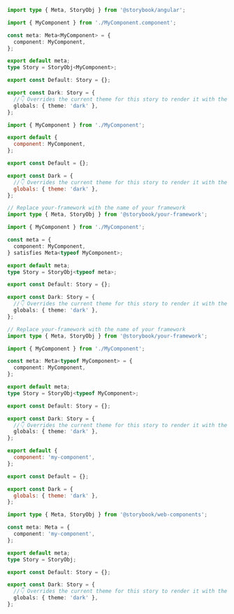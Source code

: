 ```ts filename="MyComponent.stories.ts" renderer="angular" language="ts"
import type { Meta, StoryObj } from '@storybook/angular';

import { MyComponent } from './MyComponent.component';

const meta: Meta<MyComponent> = {
  component: MyComponent,
};

export default meta;
type Story = StoryObj<MyComponent>;

export const Default: Story = {};

export const Dark: Story = {
  //👇 Overrides the current theme for this story to render it with the dark theme
  globals: { theme: 'dark' },
};
```

```js filename="MyComponent.stories.js|jsx" renderer="common" language="js"
import { MyComponent } from './MyComponent';

export default {
  component: MyComponent,
};

export const Default = {};

export const Dark = {
  //👇 Overrides the current theme for this story to render it with the dark theme
  globals: { theme: 'dark' },
};
```

```ts filename="MyComponent.stories.ts|tsx" renderer="common" language="ts-4-9"
// Replace your-framework with the name of your framework
import type { Meta, StoryObj } from '@storybook/your-framework';

import { MyComponent } from './MyComponent';

const meta = {
  component: MyComponent,
} satisfies Meta<typeof MyComponent>;

export default meta;
type Story = StoryObj<typeof meta>;

export const Default: Story = {};

export const Dark: Story = {
  //👇 Overrides the current theme for this story to render it with the dark theme
  globals: { theme: 'dark' },
};
```

```ts filename="MyComponent.stories.ts|tsx" renderer="common" language="ts"
// Replace your-framework with the name of your framework
import type { Meta, StoryObj } from '@storybook/your-framework';

import { MyComponent } from './MyComponent';

const meta: Meta<typeof MyComponent> = {
  component: MyComponent,
};

export default meta;
type Story = StoryObj<typeof MyComponent>;

export const Default: Story = {};

export const Dark: Story = {
  //👇 Overrides the current theme for this story to render it with the dark theme
  globals: { theme: 'dark' },
};
```

```js filename="MyComponent.stories.js" renderer="web-components" language="js"
export default {
  component: 'my-component',
};

export const Default = {};

export const Dark = {
  globals: { theme: 'dark' },
};
```

```ts filename="MyComponent.stories.ts" renderer="web-components" language="ts"
import type { Meta, StoryObj } from '@storybook/web-components';

const meta: Meta = {
  component: 'my-component',
};

export default meta;
type Story = StoryObj;

export const Default: Story = {};

export const Dark: Story = {
  //👇 Overrides the current theme for this story to render it with the dark theme
  globals: { theme: 'dark' },
};
```
